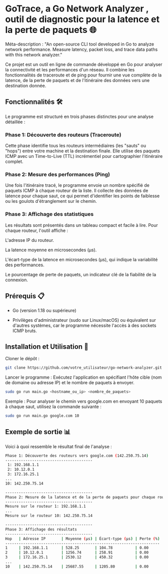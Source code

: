 
# GoTrace, a Go Network Analyzer , outil de diagnostic pour la latence et la perte de paquets 🌐

Méta-description : "An open-source CLI tool developed in Go to analyze network performance. Measure latency, packet loss, and trace data paths with this network analyzer."

Ce projet est un outil en ligne de commande développé en Go pour analyser la connectivité et les performances d'un réseau. Il combine les fonctionnalités de traceroute et de ping pour fournir une vue complète de la latence, de la perte de paquets et de l'itinéraire des données vers une destination donnée.

## Fonctionnalités 🛠️

Le programme est structuré en trois phases distinctes pour une analyse détaillée :

### Phase 1: Découverte des routeurs (Traceroute)

Cette phase identifie tous les routeurs intermédiaires (les "sauts" ou "hops") entre votre machine et la destination finale. Elle utilise des paquets ICMP avec un Time-to-Live (TTL) incrémentiel pour cartographier l'itinéraire complet.

### Phase 2: Mesure des performances (Ping)

Une fois l'itinéraire tracé, le programme envoie un nombre spécifié de paquets ICMP à chaque routeur de la liste. Il collecte des données de latence pour chaque saut, ce qui permet d'identifier les points de faiblesse ou les goulots d'étranglement sur le chemin.

### Phase 3: Affichage des statistiques

Les résultats sont présentés dans un tableau compact et facile à lire. Pour chaque routeur, l'outil affiche :

L'adresse IP du routeur.

La latence moyenne en microsecondes (µs).

L'écart-type de la latence en microsecondes (µs), qui indique la variabilité des performances.

Le pourcentage de perte de paquets, un indicateur clé de la fiabilité de la connexion.

## Prérequis 📋

- Go (version 1.18 ou supérieure)

- Privilèges d'administrateur (sudo sur Linux/macOS) ou équivalent sur d'autres systèmes, car le programme nécessite l'accès à des sockets ICMP bruts.

## Installation et Utilisation 🚀

Cloner le dépôt :

```Bash
git clone https://github.com/votre_utilisateur/go-network-analyzer.git
```

Lancer le programme :
Exécutez l'application en spécifiant l'hôte cible (nom de domaine ou adresse IP) et le nombre de paquets à envoyer.

```Bash
sudo go run main.go <hostname_ou_ip> <nombre_de_paquets>
```

Exemple :
Pour analyser le chemin vers google.com en envoyant 10 paquets à chaque saut, utilisez la commande suivante :

```Bash
sudo go run main.go google.com 10
```

## Exemple de sortie 📊

Voici à quoi ressemble le résultat final de l'analyse :

```Bash
Phase 1: Découverte des routeurs vers google.com (142.250.75.14)
---------------------------------------
 1: 192.168.1.1
 2: 10.12.0.1
 3: 172.16.25.1
...
10: 142.250.75.14

---------------------------------------
Phase 2: Mesure de la latence et de la perte de paquets pour chaque routeur
---------------------------------------
Mesure sur le routeur 1: 192.168.1.1
...
Mesure sur le routeur 10: 142.250.75.14

---------------------------------------
Phase 3: Affichage des résultats
---------------------------------------
Hop   | Adresse IP       | Moyenne (µs) | Écart-type (µs) | Perte (%)
---------------------------------------------------------------------
1     | 192.168.1.1      | 528.25       | 104.78          | 0.00
2     | 10.12.0.1        | 1256.74      | 258.91          | 0.00
3     | 172.16.25.1      | 2530.12      | 450.32          | 0.00
...
10    | 142.250.75.14    | 25687.55     | 1205.80         | 0.00
```

